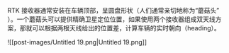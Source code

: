 RTK 接收器通常安装在车辆顶部，呈圆盘形状（人们通常亲切地称为“蘑菇头”  
）。一个蘑菇头可以提供精确卫星定位位置，如果使用两个接收器组成双天线方案，那就可以根据两根天线给出的位置差，计算车辆的实时朝向（heading）。  

![[post-images/Untitled 19.png|Untitled 19.png]]